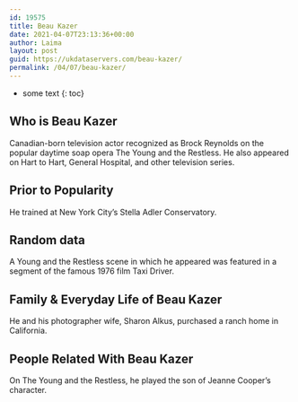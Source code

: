 ```yaml
---
id: 19575
title: Beau Kazer
date: 2021-04-07T23:13:36+00:00
author: Laima
layout: post
guid: https://ukdataservers.com/beau-kazer/
permalink: /04/07/beau-kazer/
---
```


* some text
{: toc}


## Who is Beau Kazer
                  
                  
                  
Canadian-born television actor recognized as Brock Reynolds on the popular daytime soap opera The Young and the Restless. He also appeared on Hart to Hart, General Hospital, and other television series.
                  
              
            
              
            
                
                
                
## Prior to Popularity
                  
                  
                  
He trained at New York City&#8217;s Stella Adler Conservatory.
                  
              
            
              
            
                
                
                
## Random data
                  
                  
                  
A Young and the Restless scene in which he appeared was featured in a segment of the famous 1976 film Taxi Driver.
                  
              
            
              
            
                
                
                
## Family & Everyday Life of Beau Kazer
                  
                  
                  
He and his photographer wife, Sharon Alkus, purchased a ranch home in California.
                  
              
            
              
            
                
                
                
## People Related With Beau Kazer
                  
                  
                  
On The Young and the Restless, he played the son of Jeanne Cooper&#8217;s character.
                  
              
            
              
            
                
              
            
              
              
            
            
              
            
          
          
          